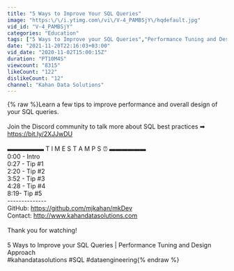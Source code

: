 ```yaml
---
title: "5 Ways to Improve Your SQL Queries"
image: "https:\/\/i.ytimg.com\/vi\/V-4_PAMBSjY\/hqdefault.jpg"
vid_id: "V-4_PAMBSjY"
categories: "Education"
tags: ["5 Ways to Improve your SQL Queries","Performance Tuning and Design Approach","sql performance tuning"]
date: "2021-11-20T22:16:03+03:00"
vid_date: "2020-11-02T15:00:15Z"
duration: "PT10M4S"
viewcount: "8315"
likeCount: "122"
dislikeCount: "12"
channel: "Kahan Data Solutions"
---
```

{% raw %}Learn a few tips to improve performance and overall design of your SQL queries. <br /><br />Join the Discord community to talk more about SQL best practices ➡ <a rel="nofollow" target="blank" href="https://bit.ly/2XJJwDU">https://bit.ly/2XJJwDU</a> <br /><br />▬▬▬▬▬▬  T I M E S T A M P S ⏰  ▬▬▬▬▬▬<br />0:00 - Intro<br />0:27 - Tip #1<br />2:20 - Tip #2<br />3:52 - Tip #3<br />4:28 - Tip #4<br />8:19-  Tip #5<br />--------------<br />GitHub: <a rel="nofollow" target="blank" href="https://github.com/mjkahan/mkDev">https://github.com/mjkahan/mkDev</a><br />Contact: <a rel="nofollow" target="blank" href="http://www.kahandatasolutions.com">http://www.kahandatasolutions.com</a><br /><br />Thank you for watching!<br /><br /> 5 Ways to Improve your SQL Queries | Performance Tuning and Design Approach<br />#kahandatasolutions #SQL #dataengineering{% endraw %}

